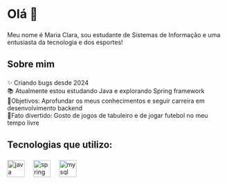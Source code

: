 <h1 align="left">Olá 👋</h1>

###

<p align="left">Meu nome é Maria Clara, sou estudante de Sistemas de Informação e uma entusiasta da tecnologia e dos esportes!</p>

###

<h2 align="left">Sobre mim</h2>

###

<p align="left">✨ Criando bugs desde 2024<br> 📚 Atualmente estou estudando Java e explorando Spring framework<br> 🎯Objetivos: Aprofundar os meus conhecimentos e seguir carreira em desenvolvimento backend<br> 🎲Fato divertido: Gosto de jogos de tabuleiro e de jogar futebol no meu tempo livre</p>


###

<h2 align="left">Tecnologias que utilizo:</h2>

###

<div align="left">
  <img src="https://cdn.jsdelivr.net/gh/devicons/devicon/icons/java/java-original.svg" height="40" alt="java logo"  />
  <img width="12" />
  <img src="https://cdn.jsdelivr.net/gh/devicons/devicon/icons/spring/spring-original.svg" height="40" alt="spring logo"  />
  <img width="12" />
  <img src="https://cdn.jsdelivr.net/gh/devicons/devicon/icons/mysql/mysql-original.svg" height="40" alt="mysql logo"  />
</div>

###
